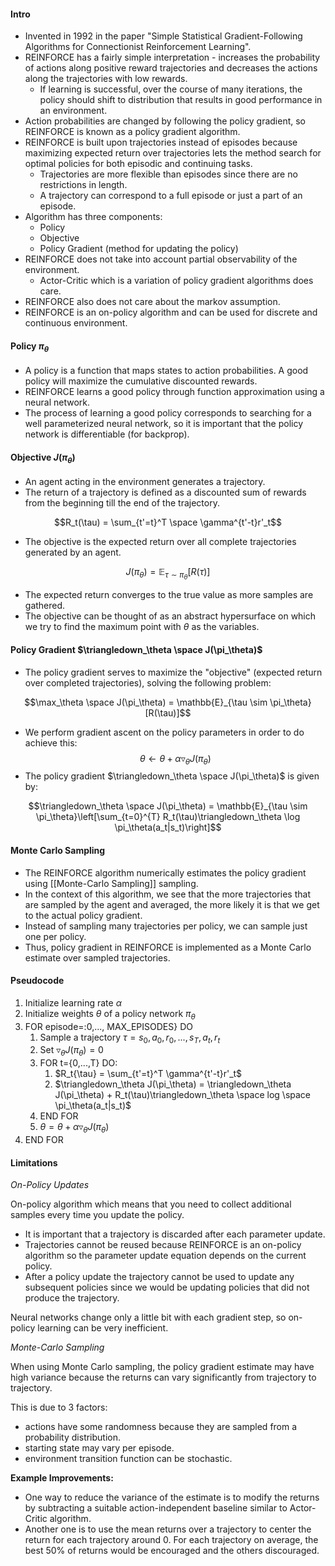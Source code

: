#### Intro
- Invented in 1992 in the paper "Simple Statistical Gradient-Following Algorithms for Connectionist Reinforcement Learning".
- REINFORCE has a fairly simple interpretation - increases the probability of actions along positive reward trajectories and decreases the actions along the trajectories with low rewards.
	- If learning is successful, over the course of many iterations, the policy should shift to distribution that results in good performance in an environment.
- Action probabilities are changed by following the policy gradient, so REINFORCE is known as a policy gradient algorithm.
- REINFORCE is built upon trajectories instead of episodes because maximizing expected return over trajectories lets the method search for optimal policies for both episodic and continuing tasks.
	- Trajectories are more flexible than episodes since there are no restrictions in length.
	- A trajectory can correspond to a full episode or just a part of an episode.
- Algorithm has three components:
	- Policy
	- Objective
	- Policy Gradient (method for updating the policy)
- REINFORCE does not take into account partial observability of the environment.
	- Actor-Critic which is a variation of policy gradient algorithms does care.
- REINFORCE also does not care about the markov assumption.
- REINFORCE is an on-policy algorithm and can be used for discrete and continuous environment.


#### Policy $\pi_\theta$
- A policy is a function that maps states to action probabilities. A good policy will maximize the cumulative discounted rewards. 
- REINFORCE learns a good policy through function approximation using a neural network.
- The process of learning a good policy corresponds to searching for a well parameterized neural network, so it is important that the policy network is differentiable (for backprop).

#### Objective $J(\pi_\theta)$
- An agent acting in the environment generates a trajectory. 
- The return of a trajectory is defined as a discounted sum of rewards from the beginning till the end of the trajectory.

$$R_t(\tau) = \sum_{t'=t}^T \space \gamma^{t'-t}r'_t$$

- The objective is the expected return over all complete trajectories generated by an agent.

$$J(\pi_\theta) = \mathbb{E}_{\tau \sim \pi_\theta} \left[R(\tau)\right]$$

- The expected return converges to the true value as more samples are gathered. 
- The objective can be thought of as an abstract hypersurface on which we try to find the maximum point with $\theta$ as the variables.


#### Policy Gradient $\triangledown_\theta \space J(\pi_\theta)$
- The policy gradient serves to maximize the "objective" (expected return over completed trajectories), solving the following problem:

$$\max_\theta \space J(\pi_\theta) = \mathbb{E}_{\tau \sim \pi_\theta}[R(\tau)]$$

- We perform gradient ascent on the policy parameters in order to do achieve this:
$$\theta \leftarrow \theta + \alpha \triangledown_\theta  J(\pi_\theta)$$
- The policy gradient $\triangledown_\theta \space J(\pi_\theta)$ is given by:

$$\triangledown_\theta \space J(\pi_\theta) = \mathbb{E}_{\tau \sim \pi_\theta}\left[\sum_{t=0}^{T} R_t(\tau)\triangledown_\theta \log \pi_\theta(a_t|s_t)\right]$$

#### Monte Carlo Sampling
- The REINFORCE algorithm numerically estimates the policy gradient using [[Monte-Carlo Sampling]] sampling.
- In the context of this algorithm, we see that the more trajectories that are sampled by the agent and averaged, the more likely it is that we get to the actual policy gradient.
- Instead of sampling many trajectories per policy, we can sample just one per policy.
- Thus, policy gradient in REINFORCE is implemented as a Monte Carlo estimate over sampled trajectories.


#### Pseudocode
1. Initialize learning rate $\alpha$
2. Initialize weights $\theta$ of a policy network $\pi_\theta$
3. FOR episode=:0,..., MAX_EPISODES} DO
	1. Sample a trajectory $\tau = s_0, a_0, r_0, ..., s_T, a_t, r_t$
	2. Set $\triangledown_\theta J(\pi_\theta) = 0$
	3. FOR t={0,...,T} DO:
		1. $R_t{\tau} = \sum_{t'=t}^T \gamma^{t'-t}r'_t$
		2. $\triangledown_\theta J(\pi_\theta) = \triangledown_\theta J(\pi_\theta) + R_t(\tau)\triangledown_\theta \space log \space \pi_\theta(a_t|s_t)$
	2. END FOR
	3. $\theta = \theta + \alpha \triangledown_\theta J(\pi_\theta)$
4. END FOR


#### Limitations
*On-Policy Updates*

On-policy algorithm which means that you need to collect additional samples every time you update the policy.

- It is important that a trajectory is discarded after each parameter update.
- Trajectories cannot be reused because REINFORCE is an on-policy algorithm so the parameter update equation depends on the current policy.
- After a policy update the trajectory cannot be used to update any subsequent policies since we would be updating policies that did not produce the trajectory.

Neural networks change only a little bit with each gradient step, so on-policy learning can be very inefficient.

*Monte-Carlo Sampling*

When using Monte Carlo sampling, the policy gradient estimate may have high variance because the returns can vary significantly from trajectory to trajectory.

This is due to 3 factors: 
- actions have some randomness because they are sampled from a probability distribution.
- starting state may vary per episode.
- environment transition function can be stochastic.

**Example Improvements:**
- One way to reduce the variance of the estimate is to modify the returns by subtracting a suitable action-independent baseline similar to Actor-Critic algorithm.
- Another one is to use the mean returns over a trajectory to center the return for each trajectory around 0. For each trajectory on average, the best 50% of returns would be encouraged and the others discouraged.
